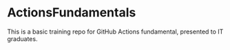 # ActionsFundamentals
This is a basic training repo for GitHub Actions fundamental, presented to IT graduates.
